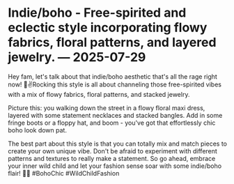 # Indie/boho - Free-spirited and eclectic style incorporating flowy fabrics, floral patterns, and layered jewelry. — 2025-07-29

Hey fam, let's talk about that indie/boho aesthetic that's all the rage right now! 🌼✌️Rocking this style is all about channeling those free-spirited vibes with a mix of flowy fabrics, floral patterns, and stacked jewelry.

Picture this: you walking down the street in a flowy floral maxi dress, layered with some statement necklaces and stacked bangles. Add in some fringe boots or a floppy hat, and boom - you've got that effortlessly chic boho look down pat.

The best part about this style is that you can totally mix and match pieces to create your own unique vibe. Don't be afraid to experiment with different patterns and textures to really make a statement. So go ahead, embrace your inner wild child and let your fashion sense soar with some indie/boho flair! 🌸✨ #BohoChic #WildChildFashion